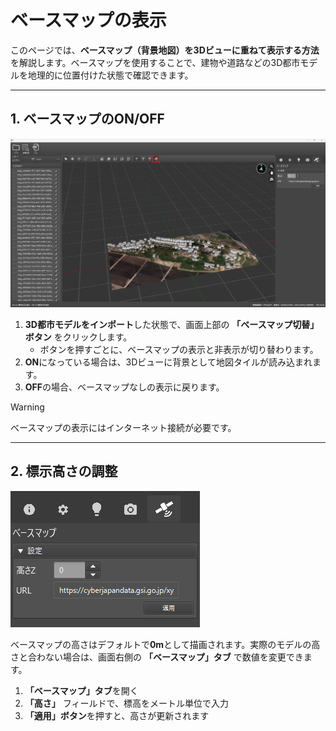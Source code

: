 # ベースマップの表示

このページでは、**ベースマップ（背景地図）を3Dビューに重ねて表示する方法**を解説します。ベースマップを使用することで、建物や道路などの3D都市モデルを地理的に位置付けた状態で確認できます。

---

## 1. ベースマップのON/OFF

![basemap](../resources/HowToUse/basemap.png)

1. **3D都市モデルをインポート**した状態で、画面上部の **「ベースマップ切替」ボタン** をクリックします。
    - ボタンを押すごとに、ベースマップの表示と非表示が切り替わります。
2. **ON**になっている場合は、3Dビューに背景として地図タイルが読み込まれます。
3. **OFF**の場合、ベースマップなしの表示に戻ります。

> [!WARNING]
> べースマップの表示にはインターネット接続が必要です。

---

## 2. 標示高さの調整
![basemap_settings](../resources/HowToUse/basemap_settings.png)

ベースマップの高さはデフォルトで**0m**として描画されます。実際のモデルの高さと合わない場合は、画面右側の **「ベースマップ」タブ** で数値を変更できます。

1. **「ベースマップ」タブ**を開く
2. **「高さ」** フィールドで、標高をメートル単位で入力
3. **「適用」ボタン**を押すと、高さが更新されます
